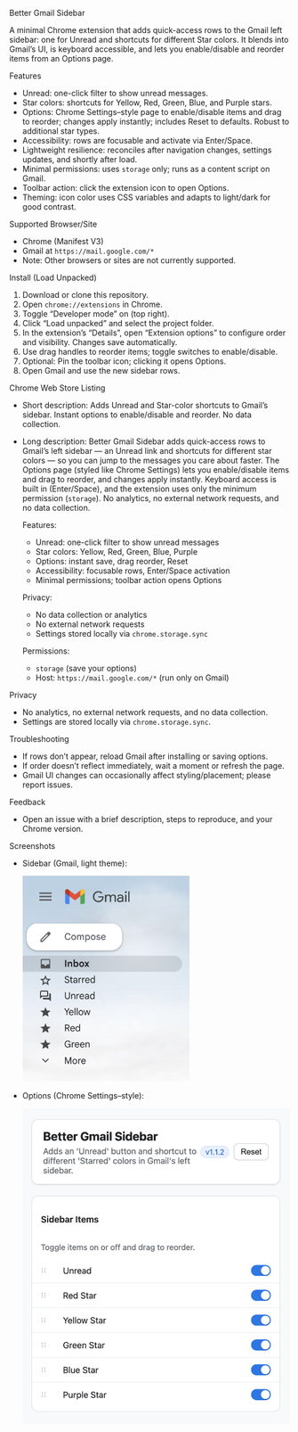 Better Gmail Sidebar

A minimal Chrome extension that adds quick-access rows to the Gmail left sidebar: one for Unread and shortcuts for different Star colors. It blends into Gmail’s UI, is keyboard accessible, and lets you enable/disable and reorder items from an Options page.

Features

- Unread: one-click filter to show unread messages.
- Star colors: shortcuts for Yellow, Red, Green, Blue, and Purple stars.
- Options: Chrome Settings–style page to enable/disable items and drag to reorder; changes apply instantly; includes Reset to defaults. Robust to additional star types.
- Accessibility: rows are focusable and activate via Enter/Space.
- Lightweight resilience: reconciles after navigation changes, settings updates, and shortly after load.
- Minimal permissions: uses `storage` only; runs as a content script on Gmail.
- Toolbar action: click the extension icon to open Options.
- Theming: icon color uses CSS variables and adapts to light/dark for good contrast.

Supported Browser/Site

- Chrome (Manifest V3)
- Gmail at `https://mail.google.com/*`
- Note: Other browsers or sites are not currently supported.

Install (Load Unpacked)

1. Download or clone this repository.
2. Open `chrome://extensions` in Chrome.
3. Toggle “Developer mode” on (top right).
4. Click “Load unpacked” and select the project folder.
5. In the extension’s “Details”, open “Extension options” to configure order and visibility. Changes save automatically.
6. Use drag handles to reorder items; toggle switches to enable/disable.
7. Optional: Pin the toolbar icon; clicking it opens Options.
8. Open Gmail and use the new sidebar rows.

Chrome Web Store Listing

- Short description:
  Adds Unread and Star-color shortcuts to Gmail’s sidebar. Instant options to enable/disable and reorder. No data collection.

- Long description:
  Better Gmail Sidebar adds quick-access rows to Gmail’s left sidebar — an Unread link and shortcuts for different star colors — so you can jump to the messages you care about faster. The Options page (styled like Chrome Settings) lets you enable/disable items and drag to reorder, and changes apply instantly. Keyboard access is built in (Enter/Space), and the extension uses only the minimum permission (`storage`). No analytics, no external network requests, and no data collection.

  Features:

  - Unread: one-click filter to show unread messages
  - Star colors: Yellow, Red, Green, Blue, Purple
  - Options: instant save, drag reorder, Reset
  - Accessibility: focusable rows, Enter/Space activation
  - Minimal permissions; toolbar action opens Options

  Privacy:

  - No data collection or analytics
  - No external network requests
  - Settings stored locally via `chrome.storage.sync`

  Permissions:

  - `storage` (save your options)
  - Host: `https://mail.google.com/*` (run only on Gmail)

Privacy

- No analytics, no external network requests, and no data collection.
- Settings are stored locally via `chrome.storage.sync`.

Troubleshooting

- If rows don’t appear, reload Gmail after installing or saving options.
- If order doesn’t reflect immediately, wait a moment or refresh the page.
- Gmail UI changes can occasionally affect styling/placement; please report issues.

Feedback

- Open an issue with a brief description, steps to reproduce, and your Chrome version.

Screenshots

- Sidebar (Gmail, light theme):

  <img src="screenshots/sidebar-1.1.2.png" alt="Gmail sidebar with Unread and star rows" width="300">

- Options (Chrome Settings–style):

  <img src="screenshots/settings-1.1.2.png" alt="Options page — toggles + drag reorder" width="498">
